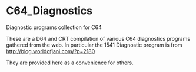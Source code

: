 # C64_Diagnostics
Diagnostic programs collection for C64

These are a D64 and CRT compilation of various C64 diagnostics programs gathered from the web. In particular the 1541 Diagnostic program is from http://blog.worldofjani.com/?p=2180

They are provided here as a convenience for others.


